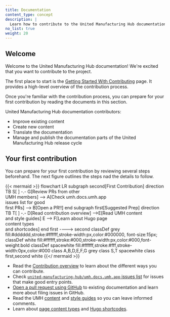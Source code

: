 ```yaml
---
title: Documentation
content_type: concept
description: |
  Learn how to contribute to the United Manufacturing Hub documentation.
no_list: true
weight: 20
---
```


<!-- overview -->

## Welcome

Welcome to the United Manufacturing Hub documentation! We're excited that you want
to contribute to the project.

The first place to start is the [Getting Started With Contributing](/docs/development/contribute/getting-started/)
page. It provides a high-level overview of the contribution process.

Once you're familiar with the contribution process, you can prepare for your
first contribution by reading the documents in this section.

United Manufacturing Hub documentation contributors:

- Improve existing content
- Create new content
- Translate the documentation
- Manage and publish the documentation parts of the United Manufacturing Hub release cycle

## Your first contribution

You can prepare for your first contribution by reviewing several steps beforehand.
The next figure outlines the steps nad the details to follow.

{{< mermaid >}}
flowchart LR
    subgraph second[First Contribution]
    direction TB
    S[ ] -.-
    G[Review PRs from other<br>UMH members] -->
    A[Check umh.docs.umh.app<br>issues list for good<br>first PRs] --> B[Open a PR!!]
    end
    subgraph first[Suggested Prep]
    direction TB
       T[ ] -.-
       D[Read contribution overview] -->E[Read UMH content<br>and style guides]
       E --> F[Learn about Hugo page<br>content types<br>and shortcodes]
    end
    first ----> second
classDef grey fill:#dddddd,stroke:#ffffff,stroke-width:px,color:#000000, font-size:15px;
classDef white fill:#ffffff,stroke:#000,stroke-width:px,color:#000,font-weight:bold
classDef spacewhite fill:#ffffff,stroke:#fff,stroke-width:0px,color:#000
class A,B,D,E,F,G grey
class S,T spacewhite
class first,second white
{{</ mermaid >}}

- Read the [Contribution overview](/docs/development/contribute/new-content/) to
  learn about the different ways you can contribute.
- Check [`united-manufacturing-hub/umh.docs.umh.app` issues list](https://github.com/united-manufacturing-hub/umh.docs.umh.app/issues)
  for issues that make good entry points.
- [Open a pull request using GitHub](/docs/development/contribute/new-content/pull-request/)
  to existing documentation and learn more about filing issues in GitHub.
- Read the UMH [content](/docs/development/contribute/documentation/style/content-guide/) and
  [style guides](/docs/development/contribute/documentation/style/style-guide/) so you can leave informed comments.
- Learn about [page content types](/docs/development/contribute/documentation/style/page-content-types/)
  and [Hugo shortcodes](/docs/development/contribute/documentation/style/hugo-shortcodes/).
